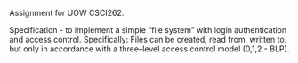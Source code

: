 Assignment for UOW CSCI262.

Specification - to implement a simple “file system” with login authentication and access control. 
Specifically: Files can be created, read from, written to, but only in accordance with a three–level access control model (0,1,2 - BLP). 

